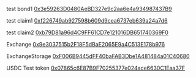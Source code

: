 test bond1
[0x3e59263D0480AeBD327e9c2aa6e4a934987437B9](https://goerli.etherscan.io/address/0x3e59263D0480AeBD327e9c2aa6e4a934987437B9)


test claim1
[0xf226749ab927598b609d9cea6737eb639a24a7d6](https://goerli.etherscan.io/address/0xf226749ab927598b609d9cea6737eb639a24a7d6)

test claim2
[0xb79D81a96d4C9FF61CD7e121016DB651740369F0](https://goerli.etherscan.io/address/0xb79d81a96d4c9ff61cd7e121016db651740369f0)


 Exchange [0x9e3037515b2F18F5dBaE2065E9a4C513E178b976](https://goerli.etherscan.io/address/0x9e3037515b2F18F5dBaE2065E9a4C513E178b976)
 
 
 ExchangeStorage [0xF006B9445dFF40baFAB3Dbe1A481484a01C40680](https://goerli.etherscan.io/address/0xF006B9445dFF40baFAB3Dbe1A481484a01C40680)


 USDC Test token [0x07865c6E87B9F70255377e024ace6630C1Eaa37F](https://goerli.etherscan.io/address/0x07865c6E87B9F70255377e024ace6630C1Eaa37F)



